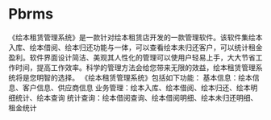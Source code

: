# Pbrms
 《绘本租赁管理系统》是一款针对绘本租赁店开发的一款管理软件。该软件集绘本入库、绘本借阅、绘本归还功能与一体，可以查看绘本未归还客户，可以统计租金盈利。软件界面设计简洁、美观其人性化的管理可以使用户轻易上手，大大节省工作时间，提高工作效率。科学的管理方法会给您带来无限的效益，绘本租赁管理系统将是您明智的选择。 《绘本租赁管理系统》包括如下功能： 基本信息：绘本信息、客户信息、供应商信息 业务管理：绘本入库、绘本借阅、绘本归还、绘本明细统计、绘本查询 统计查询：绘本借阅查询、绘本借阅明细、绘本未归还明细、租金统计 
